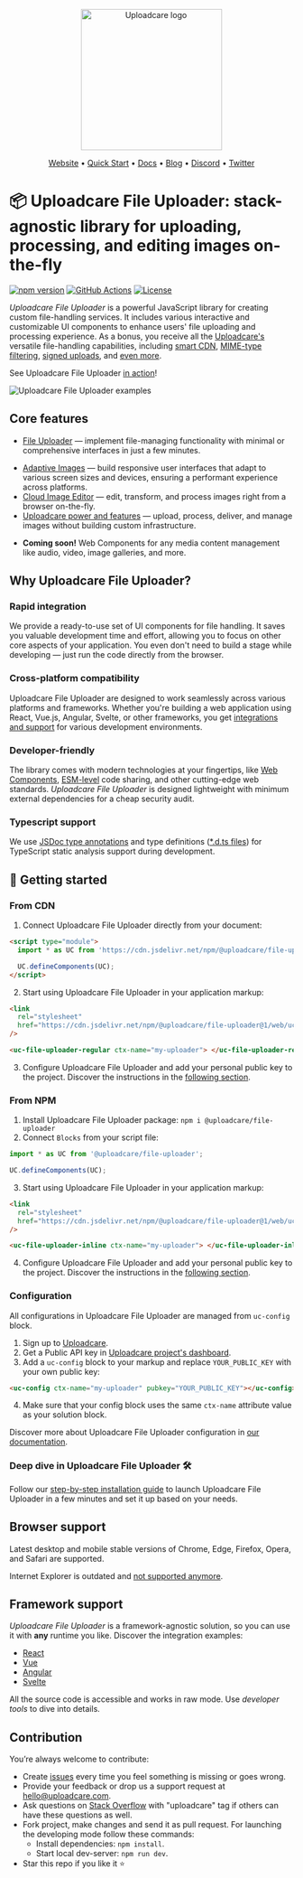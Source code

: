 <p align="center">
  <a href="https://uploadcare.com/?ref=github-readme">
    <picture>
      <source media="(prefers-color-scheme: light)" srcset="https://ucarecdn.com/1b4714cd-53be-447b-bbde-e061f1e5a22f/logosafespacetransparent.svg">
      <source media="(prefers-color-scheme: dark)" srcset="https://ucarecdn.com/3b610a0a-780c-4750-a8b4-3bf4a8c90389/logotransparentinverted.svg">
      <img width=250 alt="Uploadcare logo" src="https://ucarecdn.com/1b4714cd-53be-447b-bbde-e061f1e5a22f/logosafespacetransparent.svg">
    </picture>
  </a>
</p>
<p align="center">
  <a href="https://uploadcare.com?ref=github-readme">Website</a> • 
  <a href="https://uploadcare.com/docs/start/quickstart?ref=github-readme">Quick Start</a> • 
  <a href="https://uploadcare.com/docs?ref=github-readme">Docs</a> • 
  <a href="https://uploadcare.com/blog?ref=github-readme">Blog</a> • 
  <a href="https://discord.gg/mKWRgRsVz8?ref=github-readme">Discord</a> •
  <a href="https://twitter.com/Uploadcare?ref=github-readme">Twitter</a>
</p>

# 📦 Uploadcare File Uploader: stack-agnostic library for uploading, processing, and editing images on-the-fly

[![npm version](https://badge.fury.io/js/@uploadcare%2Fblocks.svg)](https://www.npmjs.com/package/@uploadcare/file-uploader)
[![GitHub Actions](https://github.com/uploadcare/blocks/workflows/checks/badge.svg)](https://github.com/uploadcare/blocks/actions?query=workflow%3ABuild+branch%3Amaster)
[![License](https://img.shields.io/badge/License-MIT-blue.svg)](https://opensource.org/licenses/MIT)

_Uploadcare File Uploader_ is a powerful JavaScript library for creating custom file-handling services.
It includes various interactive and customizable UI components to enhance users' file uploading
and processing experience. As a bonus, you receive all the
[Uploadcare's](https://uploadcare.com/?ref=github-readme) versatile file-handling capabilities,
including [smart CDN](https://uploadcare.com/docs/delivery/cdn/#content-delivery-network/?ref=github-readme),
[MIME-type filtering](https://uploadcare.com/docs/moderation/#file-types/?ref=github-readme),
[signed uploads](https://uploadcare.com/docs/security/secure-uploads/?ref=github-readme),
and [even more](<(https://uploadcare.com/features/?ref=github-readme)>).

See Uploadcare File Uploader [in action](https://codesandbox.io/p/devbox/github/uploadcare/blocks-examples/tree/main/examples/js-uploader)!

<img alt="Uploadcare File Uploader examples" src="https://ucarecdn.com/2883da9f-6962-49db-9947-f91a3e25be2f/-/preview/">

## Core features

- [File Uploader](https://uploadcare.com/docs/file-uploader/?ref=github-readme) — implement file-managing functionality with minimal or comprehensive interfaces in just a few minutes.
<!-- - [Advanced Customization](/blocks/) — create unique file-uploading interfaces by reorganizing pre-built components and styles with custom based on your needs. -->
- [Adaptive Images](https://uploadcare.com/docs/adaptive-image/?ref=github-readme) — build responsive user interfaces that adapt to various screen sizes and devices, ensuring a performant experience across platforms.
- [Cloud Image Editor](https://uploadcare.com/docs/file-uploader/image-editor/?ref=github-readme) — edit, transform, and process images right from a browser on-the-fly.
- [Uploadcare power and features](https://uploadcare.com/features/?ref=github-readme) — upload, process, deliver, and manage images without building custom infrastructure.

* **Coming soon!** Web Components for any media content management like audio, video, image galleries, and more.

## Why Uploadcare File Uploader?

### Rapid integration

We provide a ready-to-use set of UI components for file handling. It saves you valuable development time and effort, allowing you to focus on other core aspects of your application. You even don't need to build a stage while developing — just run the code directly from the browser.

### Cross-platform compatibility

Uploadcare File Uploader are designed to work seamlessly across various platforms and frameworks. Whether you're building a web application using React, Vue.js, Angular, Svelte, or other frameworks, you get [integrations and support](https://uploadcare.com/docs/integrations/?ref=github-readme) for various development environments.

### Developer-friendly

The library comes with modern technologies at your fingertips, like [Web Components](https://developer.mozilla.org/en-US/docs/Web/API/Web_components), [ESM-level](https://developer.mozilla.org/en-US/docs/Web/JavaScript/Guide/Modules) code sharing, and other cutting-edge web standards. _Uploadcare File Uploader_ is designed lightweight with minimum external dependencies for a cheap security audit.

### Typescript support

We use [JSDoc type annotations](https://www.typescriptlang.org/docs/handbook/intro-to-js-ts.html) and type definitions ([\*.d.ts files](https://www.typescriptlang.org/docs/handbook/declaration-files/dts-from-js.html)) for TypeScript static analysis support during development.

## 🚀 Getting started

### From CDN

1. Connect Uploadcare File Uploader directly from your document:

```html
<script type="module">
  import * as UC from 'https://cdn.jsdelivr.net/npm/@uploadcare/file-uploader@1/web/file-uploader.min.js';

  UC.defineComponents(UC);
</script>
```

2. Start using Uploadcare File Uploader in your application markup:

```html
<link
  rel="stylesheet"
  href="https://cdn.jsdelivr.net/npm/@uploadcare/file-uploader@1/web/uc-file-uploader-regular.min.css"
/>

<uc-file-uploader-regular ctx-name="my-uploader"> </uc-file-uploader-regular>
```

3. Configure Uploadcare File Uploader and add your personal public key to the project. Discover the instructions in the [following section](#configuration).

### From NPM

1. Install Uploadcare File Uploader package: `npm i @uploadcare/file-uploader`
2. Connect `Blocks` from your script file:

```js
import * as UC from '@uploadcare/file-uploader';

UC.defineComponents(UC);
```

3. Start using Uploadcare File Uploader in your application markup:

```html
<link
  rel="stylesheet"
  href="https://cdn.jsdelivr.net/npm/@uploadcare/file-uploader@1/web/uc-file-uploader-regular.min.css"
/>

<uc-file-uploader-inline ctx-name="my-uploader"> </uc-file-uploader-inline>
```

4. Configure Uploadcare File Uploader and add your personal public key to the project. Discover the instructions in the [following section](#configuration).

### Configuration

All configurations in Uploadcare File Uploader are managed from `uc-config` block.

1. Sign up to [Uploadcare](https://app.uploadcare.com/accounts/signup/?ref=github-readme).
2. Get a Public API key in [Uploadcare project's dashboard](https://app.uploadcare.com/projects/-/api-keys/?ref=github-readme).
3. Add a `uc-config` block to your markup and replace `YOUR_PUBLIC_KEY` with your own public key:

```html
<uc-config ctx-name="my-uploader" pubkey="YOUR_PUBLIC_KEY"></uc-config>
```

4. Make sure that your config block uses the same `ctx-name` attribute value as your solution block.

Discover more about Uploadcare File Uploader configuration in [our documentation](https://uploadcare.com/docs/file-uploader/configuration/?ref=github-readme).

### Deep dive in Uploadcare File Uploader 🛠

Follow our [step-by-step installation guide](https://uploadcare.com/docs/file-uploader/installation/?ref=github-readme) to launch Uploadcare File Uploader in a few minutes and set it up based on your needs.

## Browser support

Latest desktop and mobile stable versions of Chrome, Edge, Firefox, Opera, and Safari are supported.

Internet Explorer is outdated and [not supported anymore](https://uploadcare.com/blog/uploadcare-stops-internet-explorer-support/?ref=github-readme).

## Framework support

_Uploadcare File Uploader_ is a framework-agnostic solution, so you can use it with **any** runtime you like. Discover the integration examples:
<br/>

- [React](https://github.com/uploadcare/uc-blocks-examples/tree/main/examples/react-uploader)
- [Vue](https://github.com/uploadcare/uc-blocks-examples/tree/main/examples/vue-uploader)
- [Angular](https://github.com/uploadcare/uc-blocks-examples/tree/main/examples/angular-uploader)
- [Svelte](https://github.com/uploadcare/uc-blocks-examples/tree/main/examples/svelte-uploader)

All the source code is accessible and works in raw mode. Use _developer tools_ to dive into details.

## Contribution

You’re always welcome to contribute:

- Create [issues](https://github.com/uploadcare/file-uploader/issues) every time you feel something is missing or goes wrong.
- Provide your feedback or drop us a support request at <a href="mailto:hello@uploadcare.com">hello@uploadcare.com</a>.
- Ask questions on [Stack Overflow](https://stackoverflow.com/questions/tagged/uploadcare) with "uploadcare" tag if others can have these questions as well.
- Fork project, make changes and send it as pull request. For launching the developing mode follow these commands:
  - Install dependencies: `npm install`.
  - Start local dev-server: `npm run dev`.
- Star this repo if you like it ⭐️
